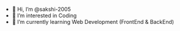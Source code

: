 - 👋 Hi, I’m @sakshi-2005
- 👀 I’m interested in Coding
- 🌱 I’m currently learning Web Development (FrontEnd & BackEnd)

<!---
sakshi-2005/sakshi-2005 is a ✨ special ✨ repository because its `README.md` (this file) appears on your GitHub profile.
You can click the Preview link to take a look at your changes.
--->

